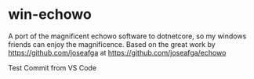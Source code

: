 # win-echowo
A port of the magnificent echowo software to dotnetcore, so my windows friends can enjoy the magnificence.
Based on the great work by https://github.com/joseafga at https://github.com/joseafga/echowo

Test Commit from VS Code